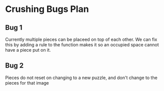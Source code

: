 # Crushing Bugs Plan

## Bug 1

Currently multiple pieces can be placeed on top of each other.
We can fix this by adding a rule to the function makes it so an occupied space cannot have a piece put on it.

## Bug 2

Pieces do not reset on changing to a new puzzle, and don't change to the pieces for that image
